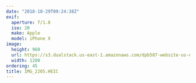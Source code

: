 ```yaml
---
date: "2018-10-29T09:24:38Z"
exif:
  aperture: f/1.8
  iso: 20
  make: Apple
  model: iPhone X
image:
  height: 960
  url: https://s3.dualstack.us-east-1.amazonaws.com/dpb587-website-us-east-1/asset/gallery/2018-europe-trip/2c6e5f95-4cd6-b0c6-ddc6-61ed4bc7fdc7~1280.jpg
  width: 1280
ordering: 45
title: IMG_2205.HEIC
---
```


